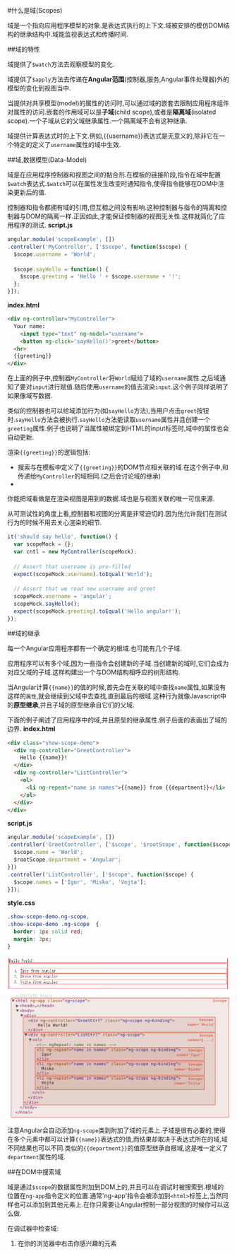 
#什么是域(Scopes)

域是一个指向应用程序模型的对象.是表达式执行的上下文.域被安排的模仿DOM结构的继承结构中.域能监视表达式和传播时间.

##域的特性

域提供了`$watch`方法去观察模型的变化.

域提供了`$apply`方法去传递在**Angular范围**(控制器,服务,Angular事件处理器)外的模型的变化到视图当中.

当提供对共享模型(model)的属性的访问时,可以通过域的嵌套去限制应用程序组件对属性的访问.嵌套的作用域可以是**子域**(child scope),或者是**隔离域**(isolated scope).一个子域从它的父域继承属性.一个隔离域不会有这种继承.

域提供计算表达式时的上下文.例如,{{username}}表达式是无意义的,除非它在一个特定的定义了`username`属性的域中生效.

##域,数据模型(Data-Model)

域是在应用程序控制器和视图之间的黏合剂.在模板的链接阶段,指令在域中配置`$watch`表达式.`$watch`可以在属性发生改变时通知指令,使得指令能够在DOM中渲染更新后的值.

控制器和指令都拥有域的引用,但互相之间没有影响.这种控制器与指令的隔离和控制器与DOM的隔离一样.正因如此,才能保证控制器的视图无关性.这样就简化了应用程序的测试.
**script.js**
```js
angular.module('scopeExample', [])
.controller('MyController', ['$scope', function($scope) {
  $scope.username = 'World';

  $scope.sayHello = function() {
    $scope.greeting = 'Hello ' + $scope.username + '!';
  };
}]);
```
**index.html**
```html
<div ng-controller="MyController">
  Your name:
    <input type="text" ng-model="username">
    <button ng-click='sayHello()'>greet</button>
  <hr>
  {{greeting}}
</div>
```
在上面的例子中,控制器`MyController`将`World`赋给了域的`username`属性.之后域通知了要对`input`进行赋值.随后使用`username`的值去渲染`input`.这个例子同样说明了如果像域写数据.

类似的控制器也可以给域添加行为(如`sayHello`方法),当用户点击`greet`按钮时.`sayHello`方法会被执行.`sayHello`方法能读取`username`属性并且创建一个`greeting`属性.例子也说明了当属性被绑定到HTML的input标签时,域中的属性也会自动更新.

渲染`{{greeting}}`的逻辑包括:
* 搜索与在模板中定义了`{{greeting}}`的DOM节点相关联的域.在这个例子中,和传递给`MyController`的域相同.(之后会讨论域的继承)
*
你能把域看做是在渲染视图是用到的数据.域也是与视图关联的唯一可信来源.

从可测试性的角度上看,控制器和视图的分离是非常迫切的.因为他允许我们在测试行为的时候不用去关心渲染的细节.
```js
it('should say hello', function() {
  var scopeMock = {};
  var cntl = new MyController(scopeMock);

  // Assert that username is pre-filled
  expect(scopeMock.username).toEqual('World');

  // Assert that we read new username and greet
  scopeMock.username = 'angular';
  scopeMock.sayHello();
  expect(scopeMock.greeting).toEqual('Hello angular!');
});
```
##域的继承

每一个Angular应用程序都有一个确定的根域.也可能有几个子域.

应用程序可以有多个域,因为一些指令会创建新的子域.当创建新的域时,它们会成为对应父域的子域.这样构建出一个与DOM结构相呼应的树形结构.

当Angular计算`{{name}}`的值的时候,首先会在关联的域中查找`name`属性,如果没有这样的`属性`,就会继续到父域中去查找,直到最后的根域.这种行为就像Javascript中的**原型继承**,并且子域的原型继承自它们的父域.

下面的例子阐述了应用程序中的域,并且原型的继承属性.例子后面的表画出了域的边界.
**index.html**
```html
<div class="show-scope-demo">
  <div ng-controller="GreetController">
    Hello {{name}}!
  </div>
  <div ng-controller="ListController">
    <ol>
      <li ng-repeat="name in names">{{name}} from {{department}}</li>
    </ol>
  </div>
</div>
```
**script.js**
```js
angular.module('scopeExample', [])
.controller('GreetController', ['$scope', '$rootScope', function($scope, $rootScope) {
  $scope.name = 'World';
  $rootScope.department = 'Angular';
}])
.controller('ListController', ['$scope', function($scope) {
  $scope.names = ['Igor', 'Misko', 'Vojta'];
}]);
```
**style.css**
```css
.show-scope-demo.ng-scope,
.show-scope-demo .ng-scope  {
  border: 1px solid red;
  margin: 3px;
}
```
![](/assets/QQ截图20160814143042.png)
![](/assets/concepts-scope.png)

注意Angular会自动添加`ng-scope`类到附加了域的元素上.子域是很有必要的,使得在多个元素中都可以计算`{{name}}`表达式的值,而结果却取决于表达式所在的域,域不同结果也可以不同.类似的`{{department}}`的值原型继承自根域,这是唯一定义了`department`属性的域.

##在DOM中搜索域

域是通过`$scope`的数据属性附加到DOM上的,并且可以在调试时被搜索到.根域的位置在`ng-app`指令定义的位置.通常'ng-app'指令会被添加到`<html>`标签上,当然同样也可以添加到其他元素上.在你只需要让Angular控制一部分视图的时候你可以这么做.

在调试器中检查域:
1. 在你的浏览器中右击你感兴趣的元素